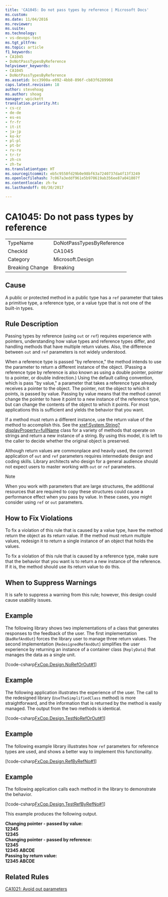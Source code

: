 ```yaml
---
title: 'CA1045: Do not pass types by reference | Microsoft Docs'
ms.custom: 
ms.date: 11/04/2016
ms.reviewer: 
ms.suite: 
ms.technology:
- vs-devops-test
ms.tgt_pltfrm: 
ms.topic: article
f1_keywords:
- CA1045
- DoNotPassTypesByReference
helpviewer_keywords:
- CA1045
- DoNotPassTypesByReference
ms.assetid: bcc3900a-e092-4bb8-896f-cb83f6289968
caps.latest.revision: 18
author: stevehoag
ms.author: shoag
manager: wpickett
translation.priority.ht:
- cs-cz
- de-de
- es-es
- fr-fr
- it-it
- ja-jp
- ko-kr
- pl-pl
- pt-br
- ru-ru
- tr-tr
- zh-cn
- zh-tw
ms.translationtype: HT
ms.sourcegitcommit: eb5c9550fd29b0e98bf63a7240737da4f13f3249
ms.openlocfilehash: 7c067a3eddf961e5b970619ab356ee87a041807f
ms.contentlocale: zh-tw
ms.lasthandoff: 08/30/2017

---
```

# <a name="ca1045-do-not-pass-types-by-reference"></a>CA1045: Do not pass types by reference
|||  
|-|-|  
|TypeName|DoNotPassTypesByReference|  
|CheckId|CA1045|  
|Category|Microsoft.Design|  
|Breaking Change|Breaking|  
  
## <a name="cause"></a>Cause  
 A public or protected method in a public type has a `ref` parameter that takes a primitive type, a reference type, or a value type that is not one of the built-in types.  
  
## <a name="rule-description"></a>Rule Description  
 Passing types by reference (using `out` or `ref`) requires experience with pointers, understanding how value types and reference types differ, and handling methods that have multiple return values. Also, the difference between `out` and `ref` parameters is not widely understood.  
  
 When a reference type is passed "by reference," the method intends to use the parameter to return a different instance of the object. (Passing a reference type by reference is also known as using a double pointer, pointer to a pointer, or double indirection.) Using the default calling convention, which is pass "by value," a parameter that takes a reference type already receives a pointer to the object. The pointer, not the object to which it points, is passed by value. Passing by value means that the method cannot change the pointer to have it point to a new instance of the reference type, but can change the contents of the object to which it points. For most applications this is sufficient and yields the behavior that you want.  
  
 If a method must return a different instance, use the return value of the method to accomplish this. See the <xref:System.String?displayProperty=fullName> class for a variety of methods that operate on strings and return a new instance of a string. By using this model, it is left to the caller to decide whether the original object is preserved.  
  
 Although return values are commonplace and heavily used, the correct application of `out` and `ref` parameters requires intermediate design and coding skills. Library architects who design for a general audience should not expect users to master working with `out` or `ref` parameters.  
  
> [!NOTE]
>  When you work with parameters that are large structures, the additional resources that are required to copy these structures could cause a performance effect when you pass by value. In these cases, you might consider using `ref` or `out` parameters.  
  
## <a name="how-to-fix-violations"></a>How to Fix Violations  
 To fix a violation of this rule that is caused by a value type, have the method return the object as its return value. If the method must return multiple values, redesign it to return a single instance of an object that holds the values.  
  
 To fix a violation of this rule that is caused by a reference type, make sure that the behavior that you want is to return a new instance of the reference. If it is, the method should use its return value to do this.  
  
## <a name="when-to-suppress-warnings"></a>When to Suppress Warnings  
 It is safe to suppress a warning from this rule; however, this design could cause usability issues.  
  
## <a name="example"></a>Example  
 The following library shows two implementations of a class that generates responses to the feedback of the user. The first implementation (`BadRefAndOut`) forces the library user to manage three return values. The second implementation (`RedesignedRefAndOut`) simplifies the user experience by returning an instance of a container class (`ReplyData`) that manages the data as a single unit.  
  
 [!code-csharp[FxCop.Design.NoRefOrOut#1](../code-quality/codesnippet/CSharp/ca1045-do-not-pass-types-by-reference_1.cs)]  
  
## <a name="example"></a>Example  
 The following application illustrates the experience of the user. The call to the redesigned library (`UseTheSimplifiedClass` method) is more straightforward, and the information that is returned by the method is easily managed. The output from the two methods is identical.  
  
 [!code-csharp[FxCop.Design.TestNoRefOrOut#1](../code-quality/codesnippet/CSharp/ca1045-do-not-pass-types-by-reference_2.cs)]  
  
## <a name="example"></a>Example  
 The following example library illustrates how `ref` parameters for reference types are used, and shows a better way to implement this functionality.  
  
 [!code-csharp[FxCop.Design.RefByRefNo#1](../code-quality/codesnippet/CSharp/ca1045-do-not-pass-types-by-reference_3.cs)]  
  
## <a name="example"></a>Example  
 The following application calls each method in the library to demonstrate the behavior.  
  
 [!code-csharp[FxCop.Design.TestRefByRefNo#1](../code-quality/codesnippet/CSharp/ca1045-do-not-pass-types-by-reference_4.cs)]  
  
 This example produces the following output.  
  
 **Changing pointer - passed by value:**  
**12345**  
**12345**  
**Changing pointer - passed by reference:**  
**12345**  
**12345 ABCDE**  
**Passing by return value:**  
**12345 ABCDE**   
## <a name="related-rules"></a>Related Rules  
 [CA1021: Avoid out parameters](../code-quality/ca1021-avoid-out-parameters.md)
